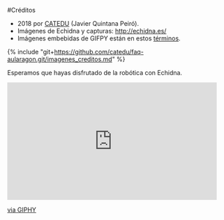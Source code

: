 #Créditos
* 2018 por [CATEDU](https://catedu.github.io/robotica-educativa-con-mbot/www.catedu.es) \(Javier Quintana Peiró\).
* Imágenes de Echidna y capturas: http://echidna.es/
* Imágenes embebidas de GIFPY están en estos [términos](https://giphy.com/terms).

{% include "git+https://github.com/catedu/faq-aularagon.git/imagenes_creditos.md" %}


Esperamos que hayas disfrutado de la robótica con Echidna.

<iframe src="https://giphy.com/embed/yskYsLI62NSjS" width="480" height="270" frameBorder="0" class="giphy-embed" allowFullScreen></iframe><p><a href="https://giphy.com/gifs/the-big-bang-theory-yskYsLI62NSjS">via GIPHY</a></p>



